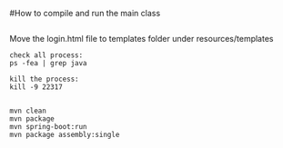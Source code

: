#How to compile and run the main class
```

```

Move the login.html file to templates folder under resources/templates

```
check all process:
ps -fea | grep java

kill the process:
kill -9 22317


mvn clean
mvn package
mvn spring-boot:run
mvn package assembly:single  


```







